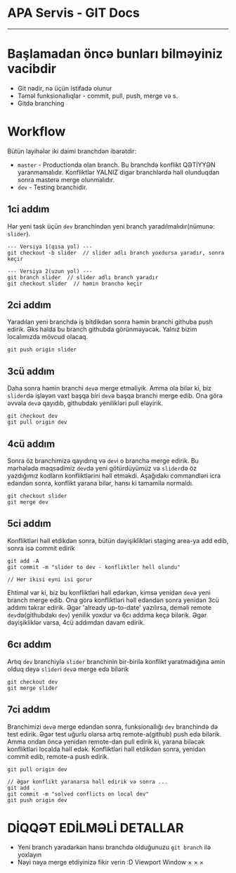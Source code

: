 APA Servis - GIT Docs
===============================
--------------------

# Başlamadan öncə bunları bilməyiniz vacibdir
- Git nədir, nə üçün istifadə olunur
- Təməl funksionallıqlar - commit, pull, push, merge və s.
- Gitdə branching

# Workflow

Bütün layihələr iki daimi branchdən ibarətdir:
- `master` - Productionda olan branch. Bu branchdə konflikt QƏTİYYƏN yaranmamalıdır. Konfliktlər YALNIZ digər branchlərdə həll olunduqdan sonra masterə merge olunmalıdır.
- `dev` -  Testing branchidir.

## 1ci addım
Hər yeni task üçün `dev` branchindən yeni branch yaradılmalıdır(nümunə: `slider`).

    --- Versiya 1(qısa yol) ---
    git checkout -b slider  // slider adlı branch yoxdursa yaradır, sonra keçir

    --- Versiya 2(uzun yol) ---
    git branch slider  // slider adlı branch yaradır
    git checkout slider  // həmin branchə keçir

## 2ci addım
Yaradılan yeni branchdə iş bitdikdən sonra həmin branchi githuba push edirik. Əks halda bu branch githubda görünməyəcək. Yalnız bizim localımızda mövcud olacaq.

    git push origin slider

## 3cü addım
Daha sonra həmin branchi `dev`ə merge etməliyik. Amma ola bilər ki, biz `slider`də işləyən vaxt başqa biri `dev`ə başqa branchi merge edib. Ona görə əvvəla `dev`ə qayıdıb, githubdakı yenilikləri pull eləyirik.

    git checkout dev
    git pull origin dev

## 4cü addım
Sonra öz branchimizə qayıdırıq və `dev`i o branchə merge edirik. Bu mərhələdə məqsədimiz `dev`də yeni götürdüyümüz və `slider`də öz yazdığımız kodların konfliktlərini həll etməkdi. Aşağıdakı commandləri icra edəndən sonra, konflikt yarana bilər, hansı ki tamamilə normaldı.

    git checkout slider
    git merge dev

## 5ci addım
Konfliktləri həll etdikdən sonra, bütün dəyişiklikləri staging area-ya add edib, sonra isə commit edirik

    git add -A
    git commit -m "slider to dev - konfliktler hell olundu"

    // Her ikisi eyni isi gorur

Ehtimal var ki, biz bu konfliktləri həll edərkən, kimsə yenidən `dev`ə yeni branch merge edib. Ona görə konfliktləri həll edəndən sonra yenidən 3cü addımı təkrar edirik. Əgər 'already up-to-date' yazılırsa, deməli remote `dev`də(githubdakı `dev`) yenilik yoxdur və 6cı addıma keçə bilərik. Əgər dəyişikliklər varsa, 4cü addımdan davam edirik.

## 6cı addım

Artıq `dev` branchiylə `slider` branchinin bir-birilə konflikt yaratmadığına əmin olduq deyə `slider`i `dev`ə merge edə bilərik

    git checkout dev
    git merge slider

## 7ci addım
Branchimizi `dev`ə merge edəndən sonra, funksionallığı `dev` branchində də test edirik. Əgər test uğurlu olarsa artıq remote-a(github) push edə bilərik. Amma ondan öncə yenidən remote-dan pull edirik ki, yarana biləcək konfliktləri localda həll edək. Konfliktləri həll etdikdən sonra, yenidən commit edib, remote-a push edirik.

    git pull origin dev

    // Əgər konflikt yaranarsa həll edirik və sonra ...
    git add .
    git commit -m "solved conflicts on local dev"
    git push origin dev

# DİQQƏT EDİLMƏLİ DETALLAR
- Yeni branch yaradarkən hansı branchdə olduğunuzu `git branch` ilə yoxlayın
- Nəyi nəyə merge etdiyinizə fikir verin :D
Viewport
Window
×
×
×
